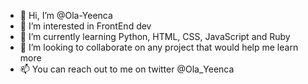 - 👋 Hi, I’m @Ola-Yeenca
- 👀 I’m interested in FrontEnd dev
- 🌱 I’m currently learning Python, HTML, CSS, JavaScript and Ruby
- 💞️ I’m looking to collaborate on any project that would help me learn more
- 📫 You can reach out to me on twitter @Ola_Yeenca

<!---
Ola-Yeenca/Ola-Yeenca is a ✨ special ✨ repository because its `README.md` (this file) appears on your GitHub profile.
You can click the Preview link to take a look at your changes.
--->
